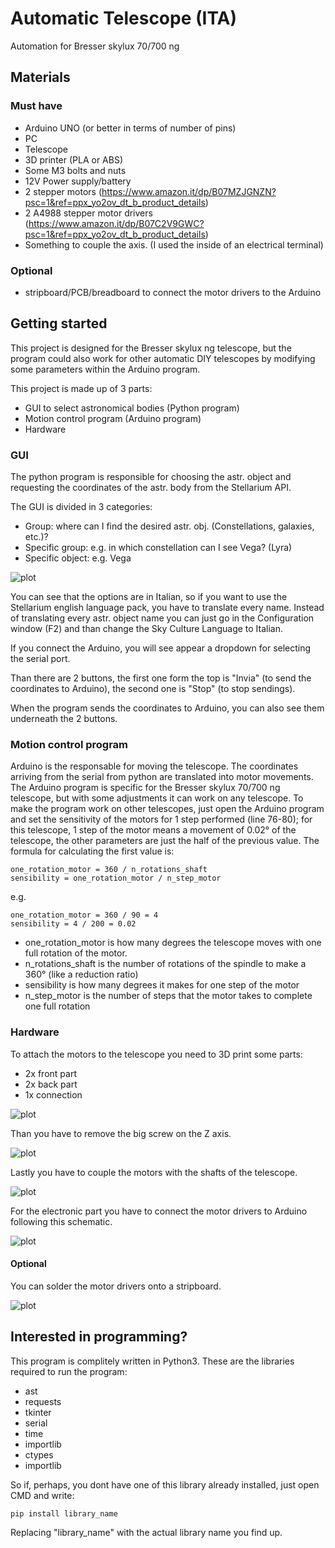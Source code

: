 # Automatic Telescope (ITA)
Automation for Bresser skylux 70/700 ng

## Materials
### Must have
* Arduino UNO (or better in terms of number of pins)
* PC
* Telescope
* 3D printer (PLA or ABS)
* Some M3 bolts and nuts
* 12V Power supply/battery
* 2 stepper motors (https://www.amazon.it/dp/B07MZJGNZN?psc=1&ref=ppx_yo2ov_dt_b_product_details)
* 2 A4988 stepper motor drivers (https://www.amazon.it/dp/B07C2V9GWC?psc=1&ref=ppx_yo2ov_dt_b_product_details)
* Something to couple the axis. (I used the inside of an electrical terminal)

### Optional
* stripboard/PCB/breadboard to connect the motor drivers to the Arduino

## Getting started
This project is designed for the Bresser skylux ng telescope, but the program could also work for other automatic DIY telescopes by modifying some parameters within the Arduino program.

This project is made up of 3 parts:
* GUI to select astronomical bodies (Python program)
* Motion control program (Arduino program)
* Hardware

### GUI
The python program is responsible for choosing the astr. object and requesting the coordinates of the astr. body from the Stellarium API.

The GUI is divided in 3 categories:
* Group: where can I find the desired astr. obj. (Constellations, galaxies, etc.)?
* Specific group: e.g. in which constellation can I see Vega? (Lyra)
* Specific object: e.g. Vega

![plot](./Img/GUI.png)

You can see that the options are in Italian, so if you want to use the Stellarium english language pack, you have to translate every name.
Instead of translating every astr. object name you can just go in the Configuration window (F2) and than change the Sky Culture Language to Italian.

If you connect the Arduino, you will see appear a dropdown for selecting the serial port.

Than there are 2 buttons, the first one form the top is "Invia" (to send the coordinates to Arduino), the second one is "Stop" (to stop sendings).

When the program sends the coordinates to Arduino, you can also see them underneath the 2 buttons.

### Motion control program
Arduino is the responsable for moving the telescope.
The coordinates arriving from the serial from python are translated into motor movements.
The Arduino program is specific for the Bresser skylux 70/700 ng telescope, but with some adjustments it can work on any telescope.
To make the program work on other telescopes, just open the Arduino program and set the sensitivity of the motors for 1 step performed (line 76-80);
for this telescope, 1 step of the motor means a movement of 0.02° of the telescope, the other parameters are just the half of the previous value.
The formula for calculating the first value is:
```
one_rotation_motor = 360 / n_rotations_shaft
sensibility = one_rotation_motor / n_step_motor
```
e.g.
```
one_rotation_motor = 360 / 90 = 4
sensibility = 4 / 200 = 0.02
```
* one_rotation_motor is how many degrees the telescope moves with one full rotation of the motor.
* n_rotations_shaft is the number of rotations of the spindle to make a 360° (like a reduction ratio)
* sensibility is how many degrees it makes for one step of the motor
* n_step_motor is the number of steps that the motor takes to complete one full rotation

### Hardware
To attach the motors to the telescope you need to 3D print some parts:
* 2x front part
* 2x back part
* 1x connection

![plot](./Img/Parts.jpeg?raw=true)

Than you have to remove the big screw on the Z axis.

![plot](./Img/Remove.jpeg?raw=true)

Lastly you have to couple the motors with the shafts of the telescope.

![plot](./Img/Coupler.jpeg?raw=true)

For the electronic part you have to connect the motor drivers to Arduino following this schematic.

![plot](./Img/Scheme.png)

#### Optional
You can solder the motor drivers onto a stripboard.

![plot](./Img/Electronics.jpeg?raw=true)

## Interested in programming?
This program is complitely written in Python3.
These are the libraries required to run the program:

* ast
* requests
* tkinter
* serial
* time
* importlib
* ctypes
* importlib

So if, perhaps, you dont have one of this library already installed, just open CMD and write:
```
pip install library_name
```
Replacing "library_name" with the actual library name you find up.
